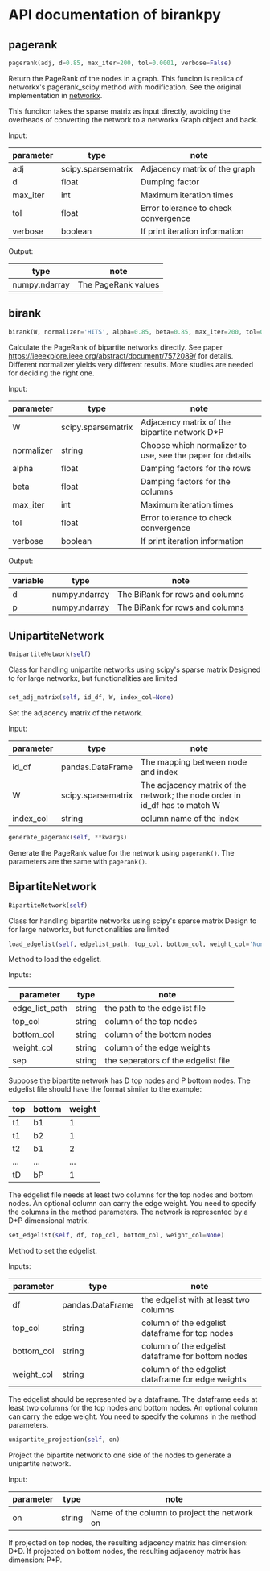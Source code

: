 # API documentation of birankpy

## pagerank
```python
pagerank(adj, d=0.85, max_iter=200, tol=0.0001, verbose=False)
```

Return the PageRank of the nodes in a graph.
This funcion is replica of networkx's pagerank_scipy method with modification.
See the original implementation in [networkx](https://networkx.github.io/documentation/networkx-1.10/_modules/networkx/algorithms/link_analysis/pagerank_alg.html#pagerank_scipy).

This funciton takes the sparse matrix as input directly, avoiding the overheads
of converting the network to a networkx Graph object and back.

Input:

parameter | type | note
----------|------|-----
adj | scipy.sparsematrix | Adjacency matrix of the graph
d   | float              | Dumping factor
max_iter | int | Maximum iteration times
tol | float | Error tolerance to check convergence
verbose | boolean | If print iteration information

Output:

type | note
----------|------
numpy.ndarray|The PageRank values

## birank
```python
birank(W, normalizer='HITS', alpha=0.85, beta=0.85, max_iter=200, tol=0.0001, verbose=False)
```

Calculate the PageRank of bipartite networks directly.
See paper https://ieeexplore.ieee.org/abstract/document/7572089/
for details.
Different normalizer yields very different results.
More studies are needed for deciding the right one.

Input:

parameter | type | note
----------|------|-----
W | scipy.sparsematrix | Adjacency matrix of the bipartite network D\*P
normalizer | string | Choose which normalizer to use, see the paper for details
alpha | float | Damping factors for the rows
beta | float | Damping factors for the columns
max_iter | int | Maximum iteration times
tol | float | Error tolerance to check convergence
verbose | boolean | If print iteration information

Output:

variable | type | note
----------|------|-----
d | numpy.ndarray | The BiRank for rows and columns
p | numpy.ndarray | The BiRank for rows and columns

## UnipartiteNetwork
```python
UnipartiteNetwork(self)
```

Class for handling unipartite networks using scipy's sparse matrix
Designed to for large networkx, but functionalities are limited

###  

```python
set_adj_matrix(self, id_df, W, index_col=None)
```

Set the adjacency matrix of the network.

Input:

parameter | type | note
----------|------|-----
id_df | pandas.DataFrame | The mapping between node and index
W | scipy.sparsematrix | The adjacency matrix of the network; the node order in id_df has to match W
index_col | string | column name of the index


```python
generate_pagerank(self, **kwargs)
```

Generate the PageRank value for the network using `pagerank()`.
The parameters are the same with `pagerank()`.


## BipartiteNetwork
```python
BipartiteNetwork(self)
```

Class for handling bipartite networks using scipy's sparse matrix
Design to for large networkx, but functionalities are limited

```python
load_edgelist(self, edgelist_path, top_col, bottom_col, weight_col='None', sep=',')
```

Method to load the edgelist.

Inputs:

parameter | type | note
----------|------|-----
edge_list_path | string | the path to the edgelist file
top_col | string | column of the top nodes
bottom_col | string | column of the bottom nodes
weight_col | string | column of the edge weights
sep | string | the seperators of the edgelist file

Suppose the bipartite network has D top nodes and P bottom nodes.
The edgelist file should have the format similar to the example:

top | bottom | weight
----|--------|-------
t1 | b1 | 1
t1 | b2 | 1
t2 | b1 | 2
...|...|...
tD | bP | 1

The edgelist file needs at least two columns for the top nodes and bottom nodes. An optional column can carry the edge weight.
You need to specify the columns in the method parameters.
The network is represented by a D*P dimensional matrix.

```python
set_edgelist(self, df, top_col, bottom_col, weight_col=None)
```

Method to set the edgelist.

Inputs:

parameter | type | note
----------|------|-----
df | pandas.DataFrame | the edgelist with at least two columns
top_col | string | column of the edgelist dataframe for top nodes
bottom_col | string | column of the edgelist dataframe for bottom nodes
weight_col | string | column of the edgelist dataframe for edge weights


The edgelist should be represented by a dataframe.
The dataframe eeds at least two columns for the top nodes and bottom nodes. An optional column can carry the edge weight.
You need to specify the columns in the method parameters.

```python
unipartite_projection(self, on)
```
Project the bipartite network to one side of the nodes to generate a unipartite network.

Input:

parameter | type | note
----------|------|-----
on | string | Name of the column to project the network on


If projected on top nodes, the resulting adjacency matrix has dimension: D\*D.
If projected on bottom nodes, the resulting adjacency matrix has dimension: P\*P.
